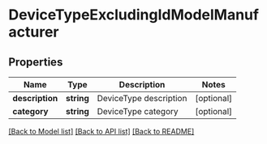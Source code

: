 # DeviceTypeExcludingIdModelManufacturer

## Properties
Name | Type | Description | Notes
------------ | ------------- | ------------- | -------------
**description** | **string** | DeviceType description | [optional] 
**category** | **string** | DeviceType category | [optional] 

[[Back to Model list]](../README.md#documentation-for-models) [[Back to API list]](../README.md#documentation-for-api-endpoints) [[Back to README]](../README.md)


